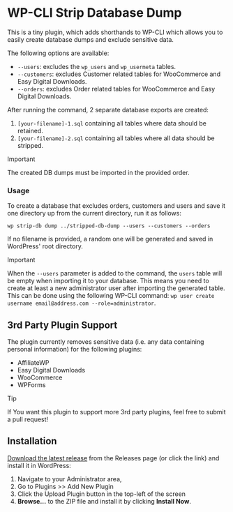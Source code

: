 # WP-CLI Strip Database Dump

This is a tiny plugin, which adds shorthands to WP-CLI which allows you to easily create database dumps and exclude
sensitive data.

The following options are available:

- `--users`: excludes the `wp_users` and `wp_usermeta` tables.
- `--customers`: excludes Customer related tables for WooCommerce and Easy Digital Downloads.
- `--orders`: excludes Order related tables for WooCommerce and Easy Digital Downloads.

After running the command, 2 separate database exports are created:

1. `[your-filename]-1.sql` containing all tables where data should be retained.
2. `[your-filename]-2.sql` containing all tables where all data should be stripped.

> [!IMPORTANT]
> The created DB dumps must be imported in the provided order.

### Usage

To create a database that excludes orders, customers and users and save it one directory up from the current directory,
run it as
follows:

````
wp strip-db dump ../stripped-db-dump --users --customers --orders
````

If no filename is provided, a random one will be generated and saved in WordPress' root directory.

> [!IMPORTANT]
> When the `--users` parameter is added to the command, the `users` table will be empty when importing it to your
> database. This means you need to create at least a new administrator user after importing the generated table. This
> can
> be done using the following
> WP-CLI command: `wp user create username email@address.com --role=administrator`.

## 3rd Party Plugin Support

The plugin currently removes sensitive data (i.e. any data containing personal information) for the following plugins:

* AffiliateWP
* Easy Digital Downloads
* WooCommerce
* WPForms

> [!TIP]
> If You want this plugin to support more 3rd party plugins, feel free to submit a pull request!

## Installation

[Download the latest release](https://github.com/Dan0sz/strip-db-dump/releases/latest/download/daan-strip-db-dump.zip)
from the Releases page (or click the link) and install it in WordPress:

1. Navigate to your Administrator area,
2. Go to Plugins >> Add New Plugin
3. Click the Upload Plugin button in the top-left of the screen
4. **Browse...** to the ZIP file and install it by clicking **Install Now**.
